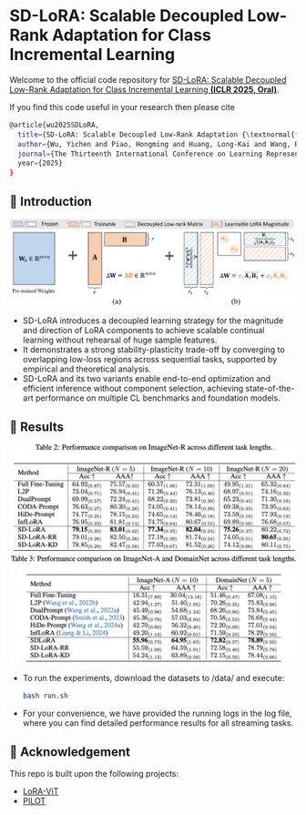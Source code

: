 # SD-LoRA: Scalable Decoupled Low-Rank Adaptation for Class Incremental Learning

Welcome to the official code repository for [SD-LoRA: Scalable Decoupled Low-Rank Adaptation for Class Incremental Learning **(ICLR 2025, Oral)**](https://openreview.net/pdf?id=5U1rlpX68A).

If you find this code useful in your research then please cite  
```bash
@article{wu2025SDLoRA,
  title={SD-LoRA: Scalable Decoupled Low-Rank Adaptation {\textnormal{for}} Class Incremental Learning},
  author={Wu, Yichen and Piao, Hongming and Huang, Long-Kai and Wang, Renzhen and Li, Wanhua and Pfister, Hanspeter and Meng, Deyu and Ma, Kede and Wei, Ying},
  journal={The Thirteenth International Conference on Learning Representations},
  year={2025}
}
``` 

## 👀 Introduction
![SD-LoRA](imgs/intro.jpg)

- SD-LoRA introduces a decoupled learning strategy for the magnitude and direction of LoRA components to achieve scalable continual learning without rehearsal of huge sample features.
- It demonstrates a strong stability-plasticity trade-off by converging to overlapping low-loss regions across sequential tasks, supported by empirical and theoretical analysis.
- SD-LoRA and its two variants enable end-to-end optimization and efficient inference without component selection, achieving state-of-the-art performance on multiple CL benchmarks and foundation models.

## 📜 Results
![SD-LoRA](imgs/results1.jpg)
![SD-LoRA](imgs/results2.jpg)
- To run the experiments, download the datasets to /data/ and execute:
   ```bash
  bash run.sh
- For your convenience, we have provided the running logs in the log file, where you can find detailed performance results for all streaming tasks.



## 🙏 Acknowledgement
This repo is built upon the following projects:

* [LoRA-ViT](https://github.com/JamesQFreeman/LoRA-ViT)
* [PILOT](https://github.com/sun-hailong/LAMDA-PILOT)
